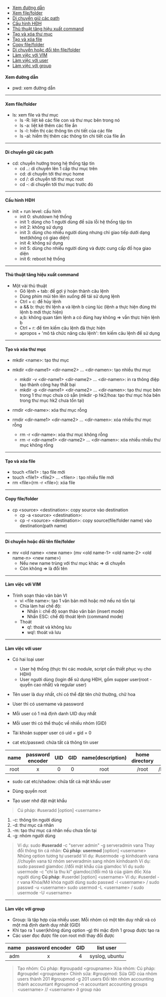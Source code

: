 
<!-- @import "[TOC]" {cmd="toc" depthFrom=1 depthTo=6 orderedList=false} -->

<!-- code_chunk_output -->

- [Xem đường dẫn](#xem-đường-dẫn)
- [Xem file/folder](#xem-filefolder)
- [Di chuyển giữ các path](#di-chuyển-giữ-các-path)
- [Cấu hình HĐH](#cấu-hình-hđh)
- [Thủ thuật tăng hiệu xuất command](#thủ-thuật-tăng-hiệu-xuất-command)
- [Tạo và xóa thư mục](#tạo-và-xóa-thư-mục)
- [Tạo và xóa file](#tạo-và-xóa-file)
- [Copy file/folder](#copy-filefolder)
- [Di chuyển hoặc đổi tên file/folder](#di-chuyển-hoặc-đổi-tên-filefolder)
- [Làm việc với VIM](#làm-việc-với-vim)
- [Làm việc với user](#làm-việc-với-user)
- [Làm việc với group](#làm-việc-với-group)

<!-- /code_chunk_output -->

#### Xem đường dẫn
- pwd: xem đường dẫn 
---------------------
#### Xem file/folder
- ls: xem file và thư mục 
  - ls -R: liệt kê các file con và thư mục bên trong nó
  - ls -a: liệt kê thêm các file ẩn
  - ls -l: hiển thị các thông tin chi tiết của các file
  - ls -al: hiểm thị thêm các thông tin chi tiết của file ẩn
---------------------
#### Di chuyển giữ các path
- cd: chuyển hướng trong hệ thống tập tin 
  - cd ..: di chuyển lên 1 cấp thư mục trên
  - cd: di chuyển tới thư mục home
  - cd /: di chuyển tới thư mục root
  - cd -: di chuyển tới thư mục trước đó 
---------------------
#### Cấu hình HĐH
- init + run level: cấu hình
  - init 0: shutdown hệ thống
  - init 1: dùng cho 1 người dùng để sửa lỗi hệ thống tập tin
  - init 2: không sử dụng
  - init 3: dùng cho nhiều người dùng nhưng chỉ giao tiếp dưới dạng text(không có giao diện)
  - init 4: không sử dụng 
  - init 5: dùng cho nhiều người dùng và được cung cấp đồ họa giao diện
  - init 6: reboot hệ thống
---------------------
#### Thủ thuật tăng hiệu xuất command
- Một vài thủ thuật
  - Gõ lệnh + tab: để gợi ý hoàn thành câu lệnh
  - Dùng phím mũi tên lên xuống để tái sử dụng lệnh
  - Ctrl + c: để hủy lệnh 
  - a && b: thực thi lệnh a và lệnh b cùng lúc (lệnh a thực hiện đúng thì lệnh b mới thực hiện)
  - a;b: không quan tâm lệnh a có đúng hay không => vẫn thực hiện lệnh b
  - Ctrl + r: để tìm kiếm câu lệnh đã thực hiện
  - apropos + 'mô tả chức năng câu lệnh': tìm kiếm câu lệnh để sử dụng
---------------------
#### Tạo và xóa thư mục
- mkdir \<name>: tạo thư mục 
- mkdir \<dir-name1> \<dir-name2> ... \<dir-namen>: tạo nhiều thư mục

  - mkdir -v \<dir-name1> \<dir-name2> ... \<dir-namen>: in ra thông điệp tạo thành công hay thất bại
  - mkdir -p \<dir-name1> \<dir-name2> ... \<dir-namen>: tạo thư mục bên trong 1 thư mục chưa có sẵn (mkdir -p hk2/hoa: tạo thư mục hóa bên trong thư mục hk2 chưa tồn tại)

- rmdir \<dir-name>: xóa thư mục rỗng 
- rmdir \<dir-name1> \<dir-name2> ... \<dir-namen>: xóa nhiều thư mục rỗng 

  - rm -r \<dir-name>: xóa thư mục không rỗng 
  - rm -r \<dir-name1> \<dir-name2> ... \<dir-namen>: xóa nhiều nhiều thư mục không rỗng 
---------------------
#### Tạo và xóa file
- touch \<file1> : tạo file mới 
- touch \<file1> \<file2> ... \<filen> : tạo nhiều file mới
- rm \<file>(rm -r \<file>): xóa file
---------------------
#### Copy file/folder
- cp \<source> \<destination>: copy source vào destination
  - cp -a \<source> \<destination>: 
  - cp -r \<source> \<destination>: copy source(file/folder name) vào destination(path name)
---------------------
#### Di chuyển hoặc đổi tên file/folder
- mv \<old name> \<new name> (mv \<old name-1> \<old name-2> \<old name-n> \<new name>)
    - Nếu new name trùng với thư mục khác => di chuyển
    - Còn không => là đổi tên
---------------------
#### Làm việc với VIM
- Trình soạn thảo văn bản VI
  - vi \<file name>: tạo 1 văn bản mới hoặc mở nếu nó tồn tại
  - Chia làm hai chế độ:
    - Nhấn i: chế độ soạn thảo văn bản (insert mode)
    - Nhấn ESC: chế độ thoát lệnh (command mode)
  - Thoát
    - q!: thoát và không lưu
    - wq!: thoát và lưu
---------------------
#### Làm việc với user
- Có hai loại user
  - User hệ thống (thực thi các module, script cần thiết phục vụ cho HĐH)
  - User người dùng (login để sử dụng HĐH, gồm supper user(root - quyền cao nhất) và regular user)
- Tên user là duy nhất, chỉ có thể đặt tên chữ thường, chữ hoa
- User thì có username và password
- Mỗi user có 1 mã định danh UID duy nhất
- Mỗi user thì có thể thuộc về nhiều nhóm (GID)
- Tài khoản supper user có uid = gid = 0

- cat etc/passwd: chứa tất cả thông tin user

|  name |  password encoder | UID | GID | name(description) | home directory | shell path |
|:---:|:---:|:---:|:---:|:---:|:---:|:---:|
|  root | x  | 0  | 0  | root  | /root  | /bin/bash  |

- sudo cat etc/shadow: chứa tất cả mật khẩu user
- Dùng quyền root

- Tạo user nhớ đặt mật khẩu
> Cú pháp: #useradd [option] \<username>
1. -c: thông tin người dùng
2. -d: thư mục cá nhân
3. -m: tạo thư mục cá nhân nếu chưa tồn tại
4. -g: nhóm người dùng
> Ví dụ: sudo **#useradd** -c "server admin" -g serveradmin vana
> Thay đổi thông tin cá nhân:
> **Cú pháp**: **usermod** [option] \<username>
> Nhũng option tương tự useradd
> Ví dụ: #usermode -g kinhdoanh vana //chuyển vana từ nhóm serveradmin sang nhóm kinhdoanh
> Ví dụ: sudo passwd giamdoc //đổi mật khẩu của giamdoc
> Ví dụ sudo usermode -c "chi la thu ki" giamdoc//đổi mô tả của giám đốc
> Xóa người dùng
> **Cú pháp**: #userdel [option] \<username>
> Ví dụ: #userdel -r vana
> Khóa/Mở khóa người dùng
> sudo passwd -l \<username> / sudo passwd -u \<username>
> sudo usermod -L \<username> / sudo usermode -U \<username>


---------------------
#### Làm việc với group
- Group: là tập hợp của nhiều user. Mỗi nhóm có một tên duy nhất và có một mã định danh duy nhất (GID)
- Khi tạo ra 1 user(không dùng option -g) thì mặc định 1 group được tạo ra
- Các user đọc được file con root mới thay đổi được

|  name |  password encoder | GID | list user |
|:---:|:---:|:---:|:---:|
|  adm | x  | 4  | syslog, ubuntu  |

> Tạo nhóm:
> Cú pháp: #groupadd \<groupname>
> Xóa nhóm:
> Cú pháp: #groupdel \<groupname>
> Chỉnh sửa:
> #groupmod:
> Sửa GID của nhóm users thành 201
> #groupmod -g 201 users
> Đổi tên nhóm accounting thành accountant
> #groupmod -n accountant accounting
> groups \<username> // \<username> ở group nào






